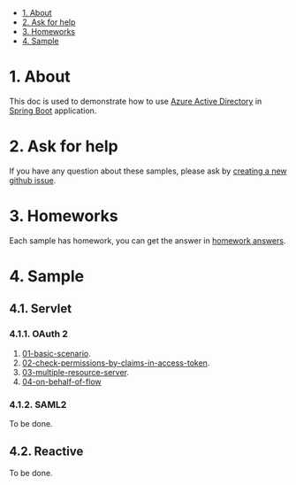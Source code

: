 - [1. About](#1-about)
- [2. Ask for help](#2-ask-for-help)
- [3. Homeworks](#3-homeworks)
- [4. Sample](#4-sample)







# 1. About
This doc is used to demonstrate how to use [Azure Active Directory] in [Spring Boot] application.

# 2. Ask for help
If you have any question about these samples, please ask by [creating a new github issue].

# 3. Homeworks
Each sample has homework, you can get the answer in [homework answers].

# 4. Sample

## 4.1. Servlet

### 4.1.1. OAuth 2

1. [01-basic-scenario].
2. [02-check-permissions-by-claims-in-access-token].
3. [03-multiple-resource-server].
4. [04-on-behalf-of-flow]

### 4.1.2. SAML2
To be done.

## 4.2. Reactive
To be done.


[Azure Active Directory]: https://azure.microsoft.com/services/active-directory/
[Spring Boot]: https://spring.io/projects/spring-boot
[creating a new github issue]: https://github.com/Azure-Samples/spring-boot-application-with-azure-active-directory/issues/new
[homework answers]: homework-answers.md
[01-basic-scenario]: servlet/oauth2/01-basic-scenario.md
[02-check-permissions-by-claims-in-access-token]: servlet/oauth2/02-check-permissions-by-claims-in-access-token.md
[03-multiple-resource-server]: servlet/oauth2/03-multiple-resource-server.md
[04-on-behalf-of-flow]: servlet/oauth2/04-on-behalf-of-flow.md


